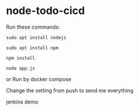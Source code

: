 # node-todo-cicd

Run these commands:


`sudo apt install nodejs`


`sudo apt install npm`


`npm install`

`node app.js`

or Run by docker compose

Change the setting from push to send me everything 

jenkins demo
